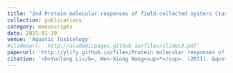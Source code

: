 ```yaml
---
title: "2nd Protein molecular responses of field-collected oysters Crassostrea hongkongensis with greatly varying Cu and Zn body burdens"
collection: publications
category: manuscripts
date: 2021-01-19
venue: 'Aquatic Toxicology'
#slidesurl: 'http://academicpages.github.io/files/slides3.pdf'
paperurl: 'http://ylify.github.io/files/Protein molecular responses of field-collected oysters Crassostrea hongkongensis with greatly varying Cu and Zn body burdens.pdf'
citation: '<b>Yunlong Li</b>, Wen-Xiong Wang<sup>*</sup>. (2021). &quot;Protein molecular responses of field-collected oysters <i>Crassostrea hongkongensis</i> with greatly varying Cu and Zn body burdens.&quot; <i>Aquatic Toxicology</i>. 232: 105749. doi: 10.1016/j.aquatox.2021.105749'
---
```


